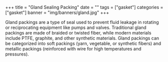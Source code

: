+++
title = "Gland Sealing Packing"
date = ""
tags = ["gasket"]
categories = ["gasket"]
banner = "img/banners/gland.jpg"
+++


Gland packings are a type of seal used to prevent fluid leakage in rotating or reciprocating equipment like pumps and valves.
Traditional gland packings are made of braided or twisted fiber, while modern materials include PTFE, graphite, and other synthetic materials. 
Gland packings can be categorized into soft packings (yarn, vegetable, or synthetic fibers) and metallic packings (reinforced with wire for high temperatures and pressures).			



